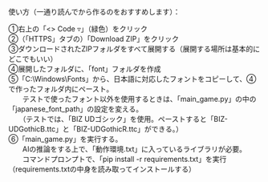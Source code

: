 使い方（一通り読んでから作るのをおすすめします）：  
  
➀右上の「<> Code ▿」（緑色）をクリック  
➁（「HTTPS」タブの）「Download ZIP」をクリック  
➂ダウンロードされたZIPフォルダをすべて展開する（展開する場所は基本的にどこでもいい）  
➃展開したフォルダに、「font」フォルダを作成  
➄「C:\Windows\Fonts」から、日本語に対応したフォントをコピーして、➃で作ったフォルダ内にペースト。  
　　テストで使ったフォント以外を使用するときは、「main_game.py」の中の「japanese_font_path」の設定を変える。  
　　（テストでは、「BIZ UDゴシック」を使用。ペーストすると「BIZ-UDGothicB.ttc」と「BIZ-UDGothicR.ttc」ができる。）  
➅「main_game.py」を実行する。  
　　AIの推論をする上で、「動作環境.txt」に入っているライブラリが必要。  
　　コマンドプロンプトで、「pip install -r requirements.txt」を実行（requirements.txtの中身を読み取ってインストールする）  
